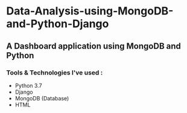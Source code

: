 # Data-Analysis-using-MongoDB-and-Python-Django

## A Dashboard application using MongoDB and Python

### Tools & Technologies I've used :
  - Python 3.7
  - Django 
  - MongoDB  (Database) 
  - HTML  
  
